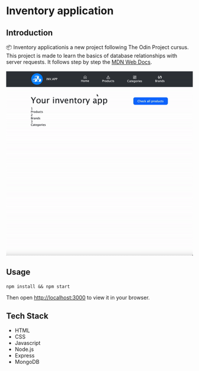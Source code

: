 # Inventory application
## Introduction
📦 Inventory applicationis a new project following The Odin Project cursus. This project is made to learn the basics of database relationships with server requests. It follows step by step the [MDN Web Docs](https://developer.mozilla.org/en-US/docs/Learn/Server-side/Express_Nodejs).
\
\
![](https://github.com/hrlclem/MERN-inventory-app/blob/main/inventory.gif)


## Usage
```
npm install && npm start
```
Then open [http://localhost:3000](http://localhost:3000) to view it in your browser.



## Tech Stack
* HTML
* CSS
* Javascript
* Node.js
* Express
* MongoDB

